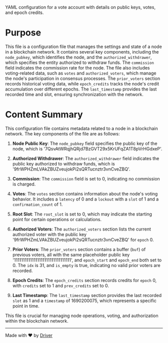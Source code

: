 <!--------------------------------------------------------------------------------->
<!-- IMPORTANT: This file is auto-generated by Driver (https://driver.ai). -------->
<!-- Manual edits may be overwritten on future commits. --------------------------->
<!--------------------------------------------------------------------------------->

YAML configuration for a vote account with details on public keys, votes, and epoch credits.

# Purpose
This file is a configuration file that manages the settings and state of a node in a blockchain network. It contains several key components, including the `node_pubkey`, which identifies the node, and the `authorized_withdrawer`, which specifies the entity authorized to withdraw funds. The `commission` field indicates the commission rate for the node. The file also includes voting-related data, such as `votes` and `authorized_voters`, which manage the node's participation in consensus processes. The `prior_voters` section records historical voting data, while `epoch_credits` tracks the node's credit accumulation over different epochs. The `last_timestamp` provides the last recorded time and slot, ensuring synchronization with the network.
# Content Summary
This configuration file contains metadata related to a node in a blockchain network. The key components of the file are as follows:

1. **Node Public Key**: The `node_pubkey` field specifies the public key of the node, which is '7QsvAtWRqjhQRjd7BzGVT29x5KrUFqZA1T8pVrHGdxeP'.

2. **Authorized Withdrawer**: The `authorized_withdrawer` field indicates the public key authorized to withdraw funds, which is '9frWPHZmLVAkZBUZveujokPi2sQRTucnztr3vnCveZBQ'.

3. **Commission**: The `commission` field is set to 0, indicating no commission is charged.

4. **Votes**: The `votes` section contains information about the node's voting behavior. It includes a `latency` of 0 and a `lockout` with a `slot` of 1 and a `confirmation_count` of 1.

5. **Root Slot**: The `root_slot` is set to 0, which may indicate the starting point for certain operations or calculations.

6. **Authorized Voters**: The `authorized_voters` section lists the current authorized voter with the public key '9frWPHZmLVAkZBUZveujokPi2sQRTucnztr3vnCveZBQ' for `epoch` 0.

7. **Prior Voters**: The `prior_voters` section contains a buffer (`buf`) of previous voters, all with the same placeholder public key '11111111111111111111111111111111', and `epoch_start` and `epoch_end` both set to 0. The `idx` is 31, and `is_empty` is true, indicating no valid prior voters are recorded.

8. **Epoch Credits**: The `epoch_credits` section records credits for `epoch` 0, with `credits` set to 1 and `prev_credits` set to 0.

9. **Last Timestamp**: The `last_timestamp` section provides the last recorded `slot` as 1 and a `timestamp` of 1690200075, which represents a specific point in time.

This file is crucial for managing node operations, voting, and authorization within the blockchain network.

---
Made with ❤️ by [Driver](https://www.driver.ai/)